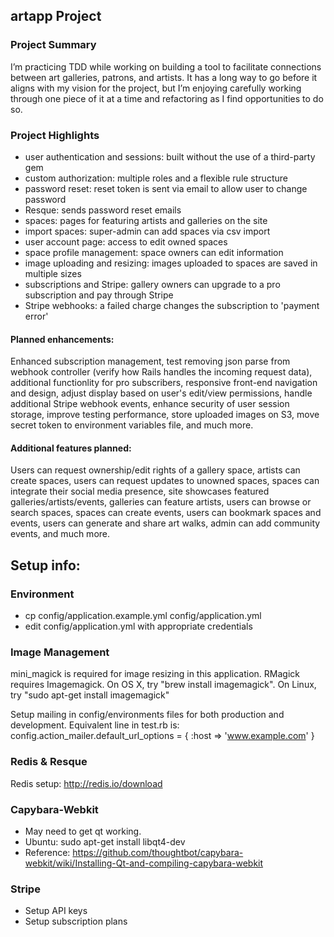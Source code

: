 ## artapp Project #

### Project Summary
I’m practicing TDD while working on building a tool to facilitate connections between art galleries, patrons, and artists. It has a long way to go before it aligns with my vision for the project, but I’m enjoying carefully working through one piece of it at a time and refactoring as I find opportunities to do so.

### Project Highlights
* user authentication and sessions: built without the use of a third-party gem
* custom authorization: multiple roles and a flexible rule structure
* password reset: reset token is sent via email to allow user to change password
* Resque: sends password reset emails 
* spaces: pages for featuring artists and galleries on the site
* import spaces: super-admin can add spaces via csv import
* user account page: access to edit owned spaces
* space profile management: space owners can edit information
* image uploading and resizing: images uploaded to spaces are saved in multiple sizes
* subscriptions and Stripe: gallery owners can upgrade to a pro subscription and pay through Stripe
* Stripe webhooks: a failed charge changes the subscription to 'payment error'

#### Planned enhancements:
Enhanced subscription management, test removing json parse from webhook controller (verify how Rails handles the incoming request data), additional functionlity for pro subscribers, responsive front-end navigation and design, adjust display based on user's edit/view permissions, handle additional Stripe webhook events, enhance security of user session storage, improve testing performance, store uploaded images on S3, move secret token to environment variables file, and much more.

#### Additional features planned:
Users can request ownership/edit rights of a gallery space, artists can create spaces, users can request updates to unowned spaces, spaces can integrate their social media presence, site showcases featured galleries/artists/events, galleries can feature artists, users can browse or search spaces, spaces can create events, users can bookmark spaces and events, users can generate and share art walks, admin can add community events, and much more.


## Setup info:

### Environment
* cp config/application.example.yml config/application.yml
* edit config/application.yml with appropriate credentials


### Image Management
mini_magick is required for image resizing in this application. RMagick requires Imagemagick. On OS X, try "brew install imagemagick". On Linux, try "sudo apt-get install imagemagick"

Setup mailing in config/environments files for both production and development. Equivalent line in test.rb is:
config.action_mailer.default_url_options = { :host => 'www.example.com' }


### Redis & Resque
Redis setup: http://redis.io/download


### Capybara-Webkit
* May need to get qt working.
* Ubuntu: sudo apt-get install libqt4-dev
* Reference: https://github.com/thoughtbot/capybara-webkit/wiki/Installing-Qt-and-compiling-capybara-webkit


### Stripe
* Setup API keys
* Setup subscription plans